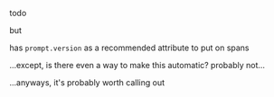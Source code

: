 todo

but

has `prompt.version` as a recommended attribute to put on spans

...except, is there even a way to make this automatic? probably not...

...anyways, it's probably worth calling out